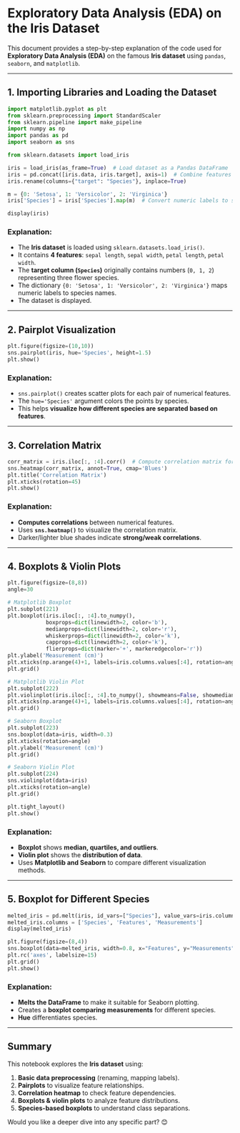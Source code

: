# Exploratory Data Analysis (EDA) on the Iris Dataset

This document provides a step-by-step explanation of the code used for **Exploratory Data Analysis (EDA)** on the famous **Iris dataset** using `pandas`, `seaborn`, and `matplotlib`.

---

## 1. Importing Libraries and Loading the Dataset

```python
import matplotlib.pyplot as plt
from sklearn.preprocessing import StandardScaler
from sklearn.pipeline import make_pipeline
import numpy as np
import pandas as pd
import seaborn as sns

from sklearn.datasets import load_iris

iris = load_iris(as_frame=True)  # Load dataset as a Pandas DataFrame
iris = pd.concat([iris.data, iris.target], axis=1)  # Combine features and target
iris.rename(columns={"target": "Species"}, inplace=True)

m = {0: 'Setosa', 1: 'Versicolor', 2: 'Virginica'}
iris['Species'] = iris['Species'].map(m)  # Convert numeric labels to species names

display(iris)
```

### Explanation:
- The **Iris dataset** is loaded using `sklearn.datasets.load_iris()`.
- It contains **4 features**: `sepal length`, `sepal width`, `petal length`, `petal width`.
- The **target column (`Species`)** originally contains numbers (`0, 1, 2`) representing three flower species.
- The dictionary `{0: 'Setosa', 1: 'Versicolor', 2: 'Virginica'}` maps numeric labels to species names.
- The dataset is displayed.

---

## 2. Pairplot Visualization

```python
plt.figure(figsize=(10,10))
sns.pairplot(iris, hue='Species', height=1.5)
plt.show()
```

### Explanation:
- `sns.pairplot()` creates scatter plots for each pair of numerical features.
- The `hue='Species'` argument colors the points by species.
- This helps **visualize how different species are separated based on features**.

---

## 3. Correlation Matrix

```python
corr_matrix = iris.iloc[:, :4].corr()  # Compute correlation matrix for numeric columns
sns.heatmap(corr_matrix, annot=True, cmap='Blues')
plt.title('Correlation Matrix')
plt.xticks(rotation=45)
plt.show()
```

### Explanation:
- **Computes correlations** between numerical features.
- Uses **`sns.heatmap()`** to visualize the correlation matrix.
- Darker/lighter blue shades indicate **strong/weak correlations**.

---

## 4. Boxplots & Violin Plots

```python
plt.figure(figsize=(8,8))
angle=30

# Matplotlib Boxplot
plt.subplot(221)
plt.boxplot(iris.iloc[:, :4].to_numpy(),
            boxprops=dict(linewidth=2, color='b'),
            medianprops=dict(linewidth=2, color='r'),
            whiskerprops=dict(linewidth=2, color='k'),
            capprops=dict(linewidth=2, color='k'),
            flierprops=dict(marker='+', markeredgecolor='r'))
plt.ylabel('Measurement (cm)')
plt.xticks(np.arange(4)+1, labels=iris.columns.values[:4], rotation=angle)
plt.grid()

# Matplotlib Violin Plot
plt.subplot(222)
plt.violinplot(iris.iloc[:, :4].to_numpy(), showmeans=False, showmedians=True)
plt.xticks(np.arange(4)+1, labels=iris.columns.values[:4], rotation=angle)
plt.grid()

# Seaborn Boxplot
plt.subplot(223)
sns.boxplot(data=iris, width=0.3)
plt.xticks(rotation=angle)
plt.ylabel('Measurement (cm)')
plt.grid()

# Seaborn Violin Plot
plt.subplot(224)
sns.violinplot(data=iris)
plt.xticks(rotation=angle)
plt.grid()

plt.tight_layout()
plt.show()
```

### Explanation:
- **Boxplot** shows **median, quartiles, and outliers**.
- **Violin plot** shows the **distribution of data**.
- Uses **Matplotlib and Seaborn** to compare different visualization methods.

---

## 5. Boxplot for Different Species

```python
melted_iris = pd.melt(iris, id_vars=["Species"], value_vars=iris.columns.values[:4])
melted_iris.columns = ['Species', 'Features', 'Measurements']
display(melted_iris)

plt.figure(figsize=(8,4))
sns.boxplot(data=melted_iris, width=0.8, x="Features", y="Measurements", hue='Species')
plt.rc('axes', labelsize=15)
plt.grid()
plt.show()
```

### Explanation:
- **Melts the DataFrame** to make it suitable for Seaborn plotting.
- Creates a **boxplot comparing measurements** for different species.
- **Hue** differentiates species.

---

## Summary

This notebook explores the **Iris dataset** using:
1. **Basic data preprocessing** (renaming, mapping labels).
2. **Pairplots** to visualize feature relationships.
3. **Correlation heatmap** to check feature dependencies.
4. **Boxplots & violin plots** to analyze feature distributions.
5. **Species-based boxplots** to understand class separations.

Would you like a deeper dive into any specific part? 😊

